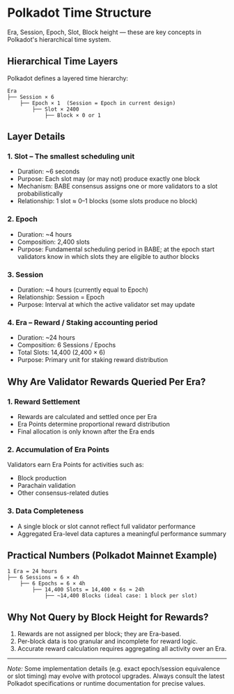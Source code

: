 # Polkadot Time Structure

Era, Session, Epoch, Slot, Block height — these are key concepts in Polkadot's hierarchical time system.

## Hierarchical Time Layers

Polkadot defines a layered time hierarchy:

```
Era
├── Session × 6
    ├── Epoch × 1  (Session = Epoch in current design)
        ├── Slot × 2400
            ├── Block × 0 or 1
```

## Layer Details

### 1. Slot – The smallest scheduling unit
- Duration: ~6 seconds
- Purpose: Each slot may (or may not) produce exactly one block
- Mechanism: BABE consensus assigns one or more validators to a slot probabilistically
- Relationship: 1 slot ≈ 0–1 blocks (some slots produce no block)

### 2. Epoch
- Duration: ~4 hours
- Composition: 2,400 slots
- Purpose: Fundamental scheduling period in BABE; at the epoch start validators know in which slots they are eligible to author blocks

### 3. Session
- Duration: ~4 hours (currently equal to Epoch)
- Relationship: Session = Epoch
- Purpose: Interval at which the active validator set may update

### 4. Era – Reward / Staking accounting period
- Duration: ~24 hours
- Composition: 6 Sessions / Epochs
- Total Slots: 14,400 (2,400 × 6)
- Purpose: Primary unit for staking reward distribution

## Why Are Validator Rewards Queried Per Era?

### 1. Reward Settlement
- Rewards are calculated and settled once per Era
- Era Points determine proportional reward distribution
- Final allocation is only known after the Era ends

### 2. Accumulation of Era Points
Validators earn Era Points for activities such as:
- Block production
- Parachain validation
- Other consensus-related duties

### 3. Data Completeness
- A single block or slot cannot reflect full validator performance
- Aggregated Era-level data captures a meaningful performance summary

## Practical Numbers (Polkadot Mainnet Example)
```
1 Era = 24 hours
├── 6 Sessions = 6 × 4h
    ├── 6 Epochs = 6 × 4h
        ├── 14,400 Slots = 14,400 × 6s ≈ 24h
            ├── ~14,400 Blocks (ideal case: 1 block per slot)
```

## Why Not Query by Block Height for Rewards?
1. Rewards are not assigned per block; they are Era-based.
2. Per-block data is too granular and incomplete for reward logic.
3. Accurate reward calculation requires aggregating all activity over an Era.

---
*Note:* Some implementation details (e.g. exact epoch/session equivalence or slot timing) may evolve with protocol upgrades. Always consult the latest Polkadot specifications or runtime documentation for precise values.

